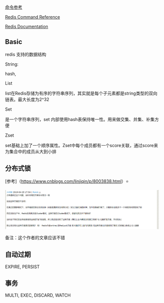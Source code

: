 [命令参考](<http://redisdoc.com/hash/index.html#>)

[Redis Command Reference](http://redis.io/commands) 

 [Redis Documentation](http://redis.io/documentation) 

## Basic

redis 支持的数据结构

String:

hash, 

List

list在Redis存储为有序的字符串序列，其实就是每个子元素都是string类型的双向链表。最大长度为2^32

Set

 是一个字符串序列，set 内部使用hash表保持唯一性。用来做交集、并集、补集方便

Zset

set基础上加了一个顺序属性。Zset中每个成员都有一个score关联，通过score来为集合中的成员从大到小排

## 分布式锁

[参考]（<https://www.cnblogs.com/linjiqin/p/8003838.html>）​ :star:

![1556493281120](..\image\1556493281120.png)

备注：这个作者的文章应该不错

## 自动过期

EXPIRE, PERSIST

## 事务

MULTI, EXEC, DISCARD, WATCH